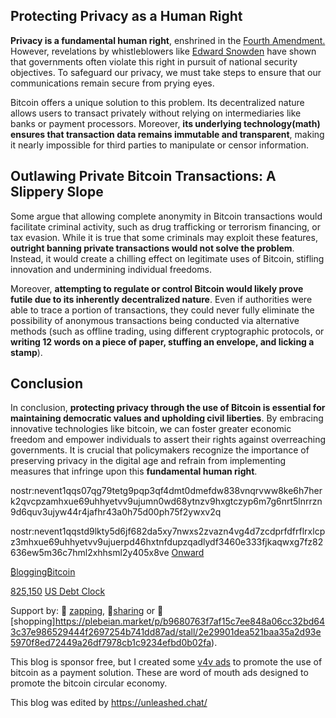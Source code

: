 ## Protecting Privacy as a Human Right


**Privacy is a fundamental human right**, enshrined in the [Fourth Amendment.](nostr:nevent1qqsxcnt4aaxsq2ut5w3w4uxxeur584qnejvszz7hh3wed469qujfw6qpzamhxue69uhhyetvv9ujumn0wd68ytnzv9hxgtczyp6m7g6nrt5lnrrzn9d6quv3ujyw44r4jafhr43a0h75d00ph75f20jczlg) However, revelations by whistleblowers like [Edward Snowden](nostr:npub1sn0wdenkukak0d9dfczzeacvhkrgz92ak56egt7vdgzn8pv2wfqqhrjdv9) have shown that governments often violate this right in pursuit of national security objectives. To safeguard our privacy, we must take steps to ensure that our communications remain secure from prying eyes.

Bitcoin offers a unique solution to this problem. Its decentralized nature allows users to transact privately without relying on intermediaries like banks or payment processors. Moreover, **its underlying technology(math) ensures that transaction data remains immutable and transparent**, making it nearly impossible for third parties to manipulate or censor information.

## Outlawing Private Bitcoin Transactions: A Slippery Slope

Some argue that allowing complete anonymity in Bitcoin transactions would facilitate criminal activity, such as drug trafficking or terrorism financing, or tax evasion. While it is true that some criminals may exploit these features, **outright banning private transactions would not solve the problem**. Instead, it would create a chilling effect on legitimate uses of Bitcoin, stifling innovation and undermining individual freedoms.

Moreover, **attempting to regulate or control Bitcoin would likely prove futile due to its inherently decentralized nature**. Even if authorities were able to trace a portion of transactions, they could never fully eliminate the possibility of anonymous transactions being conducted via alternative methods (such as offline trading, using different cryptographic protocols, or **writing 12 words on a piece of paper, stuffing an envelope, and licking a stamp**).

## Conclusion

In conclusion, **protecting privacy through the use of Bitcoin is essential for maintaining democratic values and upholding civil liberties**. By embracing innovative technologies like bitcoin, we can foster greater economic freedom and empower individuals to assert their rights against overreaching governments. It is crucial that policymakers recognize the importance of preserving privacy in the digital age and refrain from implementing measures that infringe upon this **fundamental human right**.

nostr:nevent1qqs07qg79tetg9pqp3qf4dmt0dmefdw838vnqrvww8ke6h7herk2qvcpzamhxue69uhhyetvv9ujumn0wd68ytnzv9hxgtczyp6m7g6nrt5lnrrzn9d6quv3ujyw44r4jafhr43a0h75d00ph75f2ywxv2q


nostr:nevent1qqstd9lkty5d6jf682da5xy7nwxs2zvazn4vg4d7zcdprfdfrflrxlcpz3mhxue69uhhyetvv9ujuerpd46hxtnfdupzqadlydf3460e333fjkaqwxg7fz82636ew5m36c7hml2xhhsml2y405x8ve
[Onward](nostr:note1368g8mqek46tg5qnfdsgyu59narx4w4t3zu59z8zzfxzea7nlt8s9qrufh)

[₿logging₿itcoin](https://bloggingbitcoin.pages.dev/)

[825,150](https://timechaincalendar.com/en/block/825150)
[US Debt Clock](https://www.usdebtclock.org/)

Support by:
🧡 [zapping](nostr:npub1wkljx5c6a8uccc5etws8ry0y3r4dgavh2dcav0tal4rtmcdl4z2sfu5u0t), 
🧡[sharing](https://substack.com/@bloggingbitcoin) or
🧡 [shopping]https://plebeian.market/p/b9680763f7af15c7ee848a06cc32bd643c37e986529444f2697254b741dd87ad/stall/2e29901dea521baa35a2d93e5970f8ed72449a26df7978cb1c9234efbd0b02fa).

This blog is sponsor free, but I created some [v4v ads](https://habla.news/u/blog@bloggingbitcoin.store/shop-the-bitcoin-circular-economy) to promote the use of bitcoin as a payment solution. These are word of mouth ads designed to promote the bitcoin circular economy.

This blog was edited by https://unleashed.chat/

